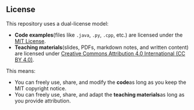 ## License

This repository uses a dual-license model:

- **Code examples**(files like `.java`, `.py`, `.cpp`, etc.) are licensed under the [MIT License](./LICENSE-CODE).
- **Teaching materials**(slides, PDFs, markdown notes, and written content) are licensed under [Creative Commons Attribution 4.0 International (CC BY 4.0)](./LICENSE-MATERIALS).

This means:
- You can freely use, share, and modify the **code**as long as you keep the MIT copyright notice.
- You can freely use, share, and adapt the **teaching materials**as long as you provide attribution.
